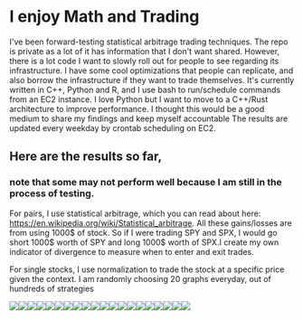 
# I enjoy Math and Trading
I've been forward-testing statistical arbitrage trading techniques. The repo is private as a lot of it has information that I don't want shared. However, there is a lot code I want to slowly roll out for people to see regarding its infrastructure. I have some cool optimizations that people can replicate, and also borrow the infrastructure if they want to trade themselves. It's currently written in C++, Python and R, and I use bash to run/schedule commands from an EC2 instance. I love Python but I want to move to a C++/Rust architecture to improve performance. I thought this would be a good medium to share my findings and keep myself accountable
The results are updated every weekday by crontab scheduling on EC2.

## Here are the results so far, 
### note that some may not perform well because I am still in the process of testing.

For pairs, I use statistical arbitrage, which you can read about here: https://en.wikipedia.org/wiki/Statistical_arbitrage. All these gains/losses are from using 1000$ of stock. So if I were trading SPY and SPX, I would go short 1000$ worth of SPY and long 1000$ worth of SPX.I create my own indicator of divergence to measure when to enter and exit trades.

For single stocks, I use normalization to trade the stock at a specific price given the context.
I am randomly choosing 20 graphs everyday, out of hundreds of strategies 
<div>
<img src="./imgs/SPY_55_capital.txt.jpg"/><img src="./imgs/SPY_38_capital.txt.jpg"/><img src="./imgs/GBTC_IBIT_17_capital.txt.jpg"/><img src="./imgs/QQQ_24_capital.txt.jpg"/><img src="./imgs/SPY_QQQ_8_capital.txt.jpg"/><img src="./imgs/SPY_24_capital.txt.jpg"/><img src="./imgs/SPY_40_capital.txt.jpg"/><img src="./imgs/SPY_6_capital.txt.jpg"/><img src="./imgs/QQQ_76_capital.txt.jpg"/><img src="./imgs/QQQ_96_capital.txt.jpg"/><img src="./imgs/SPY_87_capital.txt.jpg"/><img src="./imgs/SPY_78_capital.txt.jpg"/><img src="./imgs/QQQ_97_capital.txt.jpg"/><img src="./imgs/GBTC_IBIT_149_capital.txt.jpg"/><img src="./imgs/GBTC_IBIT_39_capital.txt.jpg"/><img src="./imgs/SPY_QQQ_2_capital.txt.jpg"/><img src="./imgs/SPY_QQQ_33_capital.txt.jpg"/><img src="./imgs/GBTC_IBIT_49_capital.txt.jpg"/><img src="./imgs/QQQ_64_capital.txt.jpg"/><img src="./imgs/GBTC_IBIT_180_capital.txt.jpg"/>
</div>
